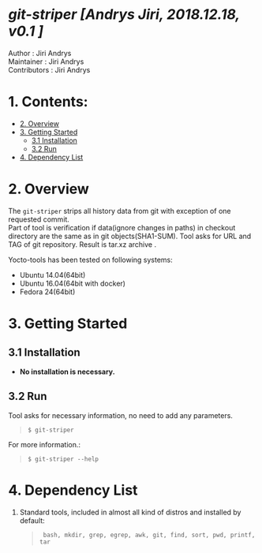 
# *git-striper [Andrys Jiri, 2018.12.18, v0.1 ]*  

 Author        : Jiri Andrys  
 Maintainer    : Jiri Andrys  
 Contributors  : Jiri Andrys  
  
# 1. Contents:

* [2. Overview](#2-overview)
* [3. Getting Started](#3-getting-started) 
  * [3.1 Installation](#31-installation)
  * [3.2 Run](#32-run)
* [4. Dependency List](#4-dependency-list)


# 2. Overview
The `git-striper` strips all history data from git with exception of one requested commit.   
Part of tool is verification if data(ignore changes in paths) in checkout directory are the same as in git objects(SHA1-SUM). 
Tool asks for URL and TAG of git repository.  Result is tar.xz archive .


Yocto-tools has been tested on following systems:  

 * Ubuntu 14.04(64bit)
 * Ubuntu 16.04(64bit with docker) 
 * Fedora 24(64bit)  


# 3. Getting Started 

## 3.1 Installation

- **No installation is necessary.** 


## 3.2 Run

Tool asks for necessary information, no need to add any parameters.
>`$ git-striper`  

For more information.:
>`$ git-striper --help`  


# 4. Dependency List

1. Standard tools, included in almost all kind of distros and installed by default:  
   >` bash, mkdir, grep, egrep, awk, git, find, sort, pwd, printf, tar`  
